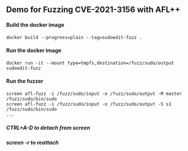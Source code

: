 ## Demo for Fuzzing CVE-2021-3156 with AFL++

#### Build the docker image
```
docker build --progress=plain --tag=sudoedit-fuzz .
```

#### Run the docker image
```
docker run -it --mount type=tmpfs,destination=/fuzz/sudo/output sudoedit-fuzz 
```

#### Run the fuzzer
```
screen afl-fuzz -i /fuzz/sudo/input -o /fuzz/sudo/output -M master /fuzz/sudo/bin/sudo
screen afl-fuzz -i /fuzz/sudo/input -o /fuzz/sudo/output -S s1 /fuzz/sudo/bin/sudo
...
```
##### CTRL+A-D to detach from screen
##### screen -r to reattach

